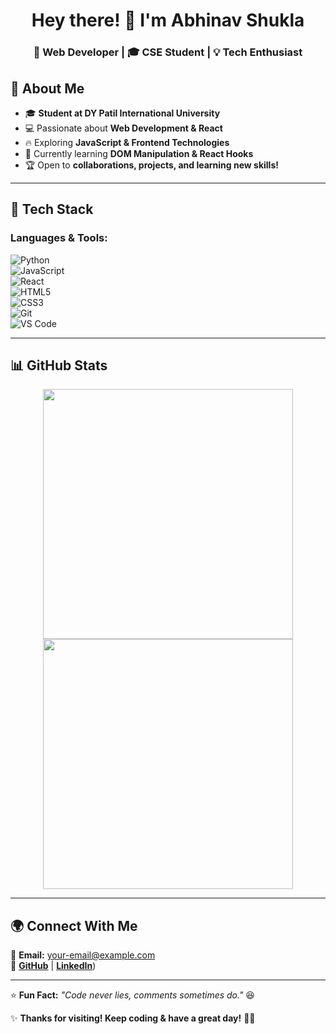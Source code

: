 <h1 align="center">Hey there! 👋 I'm Abhinav Shukla</h1>  
<h3 align="center">🚀 Web Developer | 🎓 CSE Student | 💡 Tech Enthusiast</h3>  


## 🌟 About Me  
- 🎓 **Student at DY Patil International University**  
- 💻 Passionate about **Web Development & React**  
- 🔥 Exploring **JavaScript & Frontend Technologies**  
- 🎯 Currently learning **DOM Manipulation & React Hooks**  
- 🏆 Open to **collaborations, projects, and learning new skills!**  

---

## 🚀 Tech Stack  
### **Languages & Tools:**  
![Python](https://img.shields.io/badge/Python-FFD43B?style=for-the-badge&logo=python&logoColor=blue)  
![JavaScript](https://img.shields.io/badge/JavaScript-F7DF1E?style=for-the-badge&logo=javascript&logoColor=black)  
![React](https://img.shields.io/badge/React-61DAFB?style=for-the-badge&logo=react&logoColor=black)  
![HTML5](https://img.shields.io/badge/HTML5-E34F26?style=for-the-badge&logo=html5&logoColor=white)  
![CSS3](https://img.shields.io/badge/CSS3-1572B6?style=for-the-badge&logo=css3&logoColor=white)  
![Git](https://img.shields.io/badge/Git-F05032?style=for-the-badge&logo=git&logoColor=white)  
![VS Code](https://img.shields.io/badge/VS_Code-007ACC?style=for-the-badge&logo=visual-studio-code&logoColor=white)  

---

## 📊 GitHub Stats  
<p align="center">
  <img src="https://github-readme-stats.vercel.app/api?username=ayushabhinav19&show_icons=true&theme=tokyonight" width="400px" />  
  <img src="https://github-readme-streak-stats.herokuapp.com/?user=ayushabhinav19&theme=tokyonight" width="400px" />  
</p>  

---

## 🌍 Connect With Me  
📧 **Email:** your-email@example.com  
🔗 [**GitHub**](https://github.com/ayushabhinav19) | [**LinkedIn**](https://www.linkedin.com/in/abhinav-shukla-y4798/))  

---

⭐ **Fun Fact:** *"Code never lies, comments sometimes do."* 😆  

✨ **Thanks for visiting! Keep coding & have a great day!** 🚀💙  
